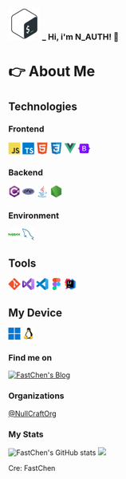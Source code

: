 <h3><img height="64" src="./img/bash.svg" alt="CSharp" title="CSharp"/> _ <span>Hi, i'm N_AUTH! 👋</span></h3>

<h1>👉 About Me</h1>

<h2>Technologies</h2>

<h3>Frontend</h3>

<code><img height="24" src="./img/icons/javascript-original.svg" alt="Javascript" title="Javascript"/></code>
<code><img height="24" src="./img/icons/typescript-original.svg" alt="Typescript" title="Typescript"/></code>
<code><img height="24" src="./img/icons/html5-original.svg" alt="HTML5" title="HTML5"/></code>
<code><img height="24" src="./img/icons/css3-original.svg" alt="CSS3" title="CSS3"/></code>
<code><img height="24" src="./img/icons/vuejs-original.svg" alt="Vuejs" title="Vuejs"/></code>
<code><img height="24" src="./img/icons/bootstrap-original.svg" alt="Bootstrap" title="Bootstrap"/></code>

<h3>Backend</h3>

<code><img height="24" src="./img/icons/csharp-original.svg" alt="CSharp" title="CSharp"/></code>
<code><img height="24" src="./img/icons/php-original.svg" alt="PHP" title="PHP"/></code>
<code><img height="24" src="./img/icons/java-original.svg" alt="Coffee(Java)" title="Coffee(Java)"/></code>
<code><img height="24" src="./img/icons/nodejs-original.svg" alt="NodeJS" title="NodeJS"/></code>

<h3>Environment</h3>

<code><img height="24" src="./img/icons/environment/nginx-original.svg" alt="Nginx" title="Nginx"/></code>
<code><img height="24" src="./img/icons/environment/mysql-original.svg" alt="MySQL" title="MySQL"/></code>

<h2>Tools</h2>

<code><img height="24" src="./img/icons/tools/git-original.svg" alt="Git" title="Git"/></code>
<code><img height="24" src="./img/icons/tools/visualstudio-original.svg" alt="Visual Studio" title="Visual Studio"/></code>
<code><img height="24" src="./img/icons/tools/vscode-original.svg" alt="Visual Studio Code" title="Visual Studio Code"/></code>
<code><img height="24" src="./img/icons/tools/figma-original.svg" alt="Figma" title="Figma"/></code>
<code><img height="24" src="./img/icons/tools/intellij-original.svg" alt="IntelliJ IDEA" title="IntelliJ IDEA"/></code>

<h2>My Device</h2>

<code><img height="24" src="./img/icons/device/windows11-original.svg" alt="Windows11-PC" title="Windows11-PC"/></code>
<code><img height="24" src="./img/icons/device/linux-original.svg" alt="Linux" title="Linux"/></code>

<h3>Find me on</h3>

<a href="https://fastchen.com"><img height="24" src="https://img.shields.io/badge/FastChen's%20Blog-282C34?logo=hexo" alt="FastChen's Blog" title="FastChen's Blog"/></a>

<h3>Organizations</h3>

<a href="https://github.com/NullCraftOrg">@NullCraftOrg</a>

<h3>My Stats</h3>

<img src="https://github-readme-stats.vercel.app/api?username=FastChen" alt="FastChen's GitHub stats" />

<img src="https://github-readme-stats.vercel.app/api/top-langs/?username=FastChen&layout=compact" />

Cre: FastChen
